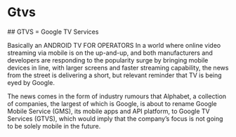 # Gtvs
## GTVS = Google TV Services 

Basically an ANDROID TV FOR OPERATORS 
In a world where online video streaming via mobile is on the up-and-up, and both manufacturers and developers are responding to the popularity surge by bringing mobile devices in line, with larger screens and faster streaming capability, the news from the street is delivering a short, but relevant reminder that TV is being eyed by Google.

The news comes in the form of industry rumours that Alphabet, a collection of companies, the largest of which is Google, is about to rename Google Mobile Service (GMS), its mobile apps and API platform, to Google TV Services (GTVS), which would imply that the company’s focus is not going to be solely mobile in the future.

